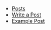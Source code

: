 <ul id="blog-side-menu">
  <li>
    <a href="/blog/posts.html">Posts</a>
  </li>
  <li>
    <a href="/en/blog/write-post.html">Write a Post</a>
  </li>
  <li>
    <a href="/en/blog/example-post.html">Example Post</a>
  </li>
</ul>
